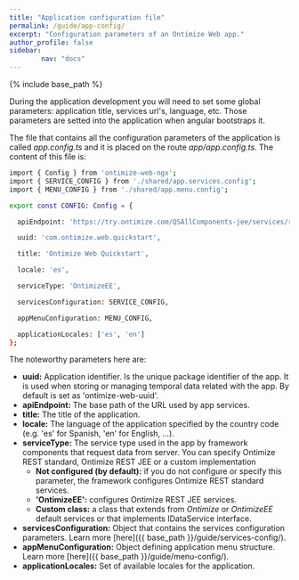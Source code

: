 ```yaml
---
title: "Application configuration file"
permalink: /guide/app-config/
excerpt: "Configuration parameters of an Ontimize Web app."
author_profile: false
sidebar:
        nav: "docs"
---
```

{% include base_path %}

During the application development you will need to set some global parameters: application title, services url's, language, etc. Those parameters are setted into the application when angular bootstraps it.

The file that contains all the configuration parameters of the application is called *app.config.ts* and it is placed on the route *app/app.config.ts*.
The content of this file is:

```bash
import { Config } from 'ontimize-web-ngx';
import { SERVICE_CONFIG } from './shared/app.services.config';
import { MENU_CONFIG } from './shared/app.menu.config';

export const CONFIG: Config = {

  apiEndpoint: 'https://try.ontimize.com/QSAllComponents-jee/services/rest',

  uuid: 'com.ontimize.web.quickstart',

  title: 'Ontimize Web Quickstart',

  locale: 'es',

  serviceType: 'OntimizeEE',

  servicesConfiguration: SERVICE_CONFIG,

  appMenuConfiguration: MENU_CONFIG,

  applicationLocales: ['es', 'en']
};
```

The noteworthy parameters here are:

* **uuid:** Application identifier. Is the unique package identifier of the app. It is used when storing or managing temporal data related with the app. By default is set as 'ontimize-web-uuid'.
* **apiEndpoint:** The base path of the URL used by app services.
* **title:** The title of the application.
* **locale:** The language of the application specified by the country code (e.g. 'es' for Spanish, 'en' for English, ...).
* **serviceType:** The service type used in the app by framework components that request data from server. You can specify Ontimize REST standard, Ontimize REST JEE or a custom implementation
  * **Not configured (by default):** if you do not configure or specify this parameter, the framework configures Ontimize REST standard services.
  * **'OntimizeEE':** configures Ontimize REST JEE services.
  * **Custom class:** a class that extends from *Ontimize* or *OntimizeEE* default services or that implements IDataService interface.
* **servicesConfiguration:** Object that contains the services configuration parameters. Learn more [here]({{ base_path }}/guide/services-config/).
* **appMenuConfiguration:** Object defining application menu structure. Learn more [here]({{ base_path }}/guide/menu-config/).
* **applicationLocales:** Set of available locales for the application.